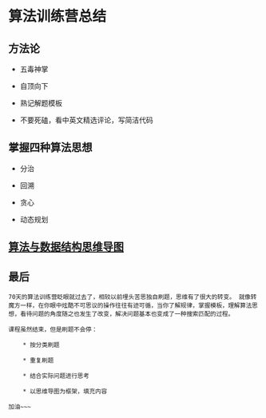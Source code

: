 # 算法训练营总结

## 方法论

* 五毒神掌

* 自顶向下

* 熟记解题模板

* 不要死磕，看中英文精选评论，写简洁代码

## 掌握四种算法思想

* 分治

* 回溯

* 贪心

* 动态规划

## [算法与数据结构思维导图](https://note.youdao.com/web/#/file/WEBbdcb53f16e726debc02af4dfc624d50e/mindmap/WEBec155f49494b1031b649ce01de192962/)

## 最后

	70天的算法训练营眨眼就过去了，相较以前埋头苦思独自刷题，思维有了很大的转变。 就像转魔方一样，在你眼中炫酷不可思议的操作往往有迹可循，当你了解规律，掌握模板，理解算法思想，看待问题的角度随之也发生了改变，解决问题基本也变成了一种搜索匹配的过程。

	课程虽然结束，但是刷题不会停：

		* 按分类刷题

		* 重复刷题

		* 结合实际问题进行思考

		* 以思维导图为框架，填充内容

	加油~~~
